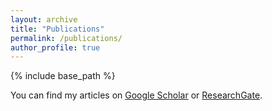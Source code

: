 ```yaml
---
layout: archive
title: "Publications"
permalink: /publications/
author_profile: true
---
```

{% include base_path %}

You can find my articles on <a href="https://scholar.google.com/citations?user=DSYW9cUAAAAJ&hl=en" target='_blank'>Google Scholar</a> or <a href="https://www.researchgate.net/profile/Xubo-Zhang-2" target='_blank'>ResearchGate</a>.

<!-- 
{% if author.googlescholar %}
  You can also find my articles on <u><a href="{{author.googlescholar}}">my Google Scholar profile</a>.</u>
{% endif %} -->

<!-- {% for post in site.publications reversed %}
  {% include archive-single.html %}
{% endfor %} -->
